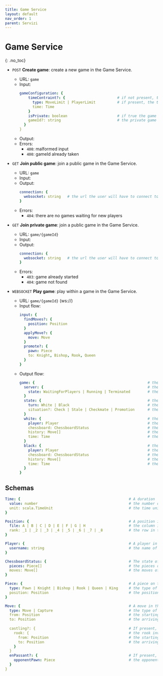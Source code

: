 ```yaml
---
title: Game Service
layout: default
nav_order: 1
parent: Servizi
---
```


# Game Service
{: .no_toc}

- `POST` **Create game**: create a new game in the Game Service.
    - URL: `game`
    - Input:
      ```yaml
      gameConfiguration: {
          timeContraint?: {                        # if not present, then the time constraint is "No Limit"
            type: MoveLimit | PlayerLimit          # if present, the time constraint can be "Move Limit" or "Player Limit"
            time: Time
          }
          isPrivate: boolean                       # if true the game is private, otherwise it's public
          gameId?: string                          # the private game identifier
        }
      }
      ```
    - Output: ` `
    - Errors:
        - `400`: malformed input
        - `400`: gameId already taken

- `GET` **Join public game**: join a public game in the Game Service.
  - URL: `game`
  - Input: ` `
  - Output:
    ```yaml
    connection: {
      websocket: string   # the url the user will have to connect to via websocket to join the game
    }
    ```
  - Errors:
    - `404`: there are no games waiting for new players

- `GET` **Join private game**: join a public game in the Game Service.
  - URL: `game/{gameId}`
  - Input: ` `
  - Output:
    ```yaml
    connection: {
      websocket: string   # the url the user will have to connect to via websocket to join the game
    }
    ```
  - Errors:
    - `403`: game already started
    - `404`: game not found

- `WEBSOCKET` **Play game**: play within a game in the Game Service.
  - URL: `game/{gameId}` (ws://)
  - Input flow:
    ```yaml
    input: {
      findMoves?: {
        position: Position
      }
      applyMove?: {
        move: Move
      }
      promote?: {
        pawn: Piece
        to: Knight, Bishop, Rook, Queen
      }
    }  
    ```
  - Output flow:
    ```yaml 
    game: {                                                    # the game the player is connected to
      server: {                                                # the server hosting the game
        state: WaitingForPlayers | Running | Terminated        # the state of the server
      }
      state: {                                                 # the state of the game
        turn: White | Black                                    # the player in control of the chessboard
        situation?: Check | Stale | Checkmate | Promotion      # the situation on the chessboard, if any
      }
      white: {                                                 # the information concerning the white player
        player: Player                                         # the white player
        chessboard: ChessboardStatus                           # the state of the chessboard for the white player
        history: Move[]                                        # the history of white moves
        time: Time                                             # the time remaining for the white player  
      }
      black: {                                                 # the information concerning the black player
        player: Player                                         # the black player
        chessboard: ChessboardStatus                           # the state of the chessboard for the black player
        history: Move[]                                        # the history of black moves
        time: Time                                             # the time remaining for the black player  
      }
    }
    ```
  
## Schemas

```yaml
Time: {                                                  # A duration
  value: number                                          # the number of time units
  unit: scala.TimeUnit                                   # the time unit for the time configuration
}

Position: {                                              # A position in the chessboard
  file: A | B | C | D | E | F | G | H                    # the column in the chessboard
  rank: _1 | _2 | _3 | _4 | _5 | _6 | _7 | _8            # the row in the chessboard
}

Player: {                                                # A player in the game
  username: string                                       # the name of the player        
}

ChessboardStatus: {                                      # The state of the chessboard wrt a player
  pieces: Piece[]                                        # the pieces of the player
  moves: Move[]                                          # the moves of the player
}

Piece: {                                                 # A piece on the chessboard
  type: Pawn | Knight | Bishop | Rook | Queen | King     # the type of piece
  position: Position                                     # the position of the piece on the chessboard
}

Move: {                                                  # A move in the game
  type: Move | Capture                                   # the type of move
  from: Position                                         # the starting position of the move
  to: Position                                           # the arriving position of the move
  
  castling?: {                                           # If present, the move is a castling
    rook: {                                              # the rook involved in the castling
      from: Position                                     # the starting position of the rook
      to: Position                                       # the arriving position of the rook
    }
  }
  enPassant?: {                                          # If present, the move is an en-passant
    opponentPawn: Piece                                  # the opponent pawn captured by the en-passant
  }
}
```
